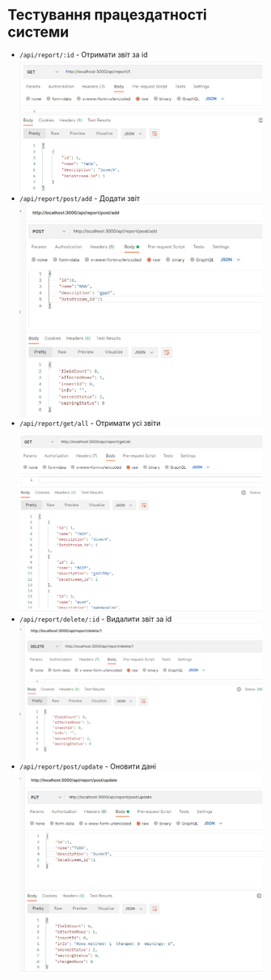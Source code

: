 # Тестування працездатності системи

- `/api/report/:id` - Отримати звіт за id
![](./report_id.png)
- `/api/report/post/add` - Додати звіт
![](./report_add.png)
- `/api/report/get/all` - Отримати усі звіти
![](./report_all.png)
- `/api/report/delete/:id` - Видалити звіт за id
![](./report_delete.png)
- `/api/report/post/update` - Оновити дані
![](./report_update.png)
